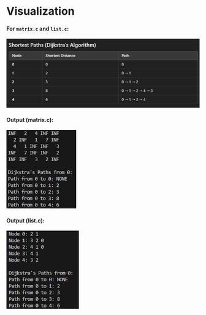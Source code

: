 # Visualization

#### For ```matrix.c``` and ```list.c```:
![alt text](./etc/image.png)

#### Output (matrix.c): 
![alt text](./etc/image-1.png)

#### Output (list.c):
![alt text](./etc/image-2.png)